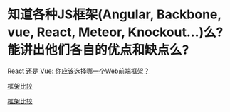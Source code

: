 # 知道各种JS框架(Angular, Backbone, vue, React, Meteor, Knockout…)么? 能讲出他们各自的优点和缺点么?

[React 还是 Vue: 你应该选择哪一个Web前端框架？](http://blog.csdn.net/yzh_2017/article/details/54909166)


[框架比较](https://segmentfault.com/q/1010000002879717)

[框架比较](https://www.zhihu.com/question/23444167)